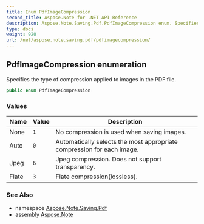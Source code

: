 ```yaml
---
title: Enum PdfImageCompression
second_title: Aspose.Note for .NET API Reference
description: Aspose.Note.Saving.Pdf.PdfImageCompression enum. Specifies the type of compression applied to images in the PDF file
type: docs
weight: 920
url: /net/aspose.note.saving.pdf/pdfimagecompression/
---
```

## PdfImageCompression enumeration

Specifies the type of compression applied to images in the PDF file.

```csharp
public enum PdfImageCompression
```

### Values

| Name | Value | Description |
| --- | --- | --- |
| None | `1` | No compression is used when saving images. |
| Auto | `0` | Automatically selects the most appropriate compression for each image. |
| Jpeg | `6` | Jpeg compression. Does not support transparency. |
| Flate | `3` | Flate compression(lossless). |

### See Also

* namespace [Aspose.Note.Saving.Pdf](../../aspose.note.saving.pdf/)
* assembly [Aspose.Note](../../)


